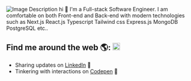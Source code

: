![Image Description](/public/GitHub-Banner-image.jpg)
hi 👋 
I'm a Full-stack Software Engineer. I am comfortable on both Front-end and Back-end with modern technologies such as Next.js React.js Typescript Tailwind css Express.js MongoDB PostgreSQL etc..

## Find me around the web 🌎: <a href="https://pixprocoder.com"><img src="/public/vertical-logo.png" alt="Logo Pixprocoder" width="20" height="20">

</a>

- Sharing updates on <a href="https://www.linkedin.com/in/pixprocoder/">LinkedIn</a> 💼
- Tinkering with interactions on <a href="https://codepen.io/pixprocoder"> Codepen</a> 🏓
